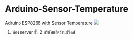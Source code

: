 # Arduino-Sensor-Temperature
Adruino ESP8266 with Sensor Temperature
<img src="https://raw.githubusercontent.com/nodemcu/nodemcu-devkit-v1.0/master/Documents/NODEMCU_DEVKIT_V1.0_PINMAP.png">
1. ห้อง server ชั้น 2 บริษัทแอ๊ดว้านซ์ซีดส์
